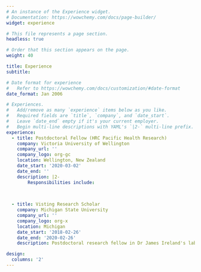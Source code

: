 ```yaml
---
# An instance of the Experience widget.
# Documentation: https://wowchemy.com/docs/page-builder/
widget: experience

# This file represents a page section.
headless: true

# Order that this section appears on the page.
weight: 40

title: Experience
subtitle:

# Date format for experience
#   Refer to https://wowchemy.com/docs/customization/#date-format
date_format: Jan 2006

# Experiences.
#   Add/remove as many `experience` items below as you like.
#   Required fields are `title`, `company`, and `date_start`.
#   Leave `date_end` empty if it's your current employer.
#   Begin multi-line descriptions with YAML's `|2-` multi-line prefix.
experience:
  - title: Postdoctoral Fellow (HRC Pacific Health Research)
    company: Victoria University of Wellington
    company_url: ''
    company_logo: org-gc
    location: Wellington, New Zealand
    date_start: '2020-03-02'
    date_end: ''
    description: |2-
        Responsibilities include:
        

        
  - title: Visting Research Scholar
    company: Michigan State University
    company_url: ''
    company_logo: org-x
    location: Michigan
    date_start: '2018-02-26'
    date_end: '2020-02-26'
    description: Postdoctoral research fellow in Dr James Ireland's lab

design:
  columns: '2'
---
```

